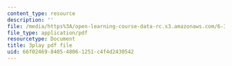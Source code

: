 ```yaml
---
content_type: resource
description: ''
file: /media/https%3A/open-learning-course-data-rc.s3.amazonaws.com/6-370-the-battlecode-programming-competition-january-iap-2013/66f02469840548061251c4f4d2430542_BLExWo9Empk.pdf
file_type: application/pdf
resourcetype: Document
title: 3play pdf file
uid: 66f02469-8405-4806-1251-c4f4d2430542
---
```

